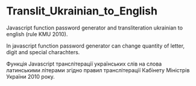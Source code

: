 # Translit_Ukrainian_to_English
Javascript function password generator and transliteration ukrainian to english (rule KMU 2010).

In javascript function password generator can change quantity of letter, digit and special charachters.

Функція Javascript транслітерації українських слів на слова латинськими літерами згідно правил транслітерації Кабінету Міністрів України 2010 року.
